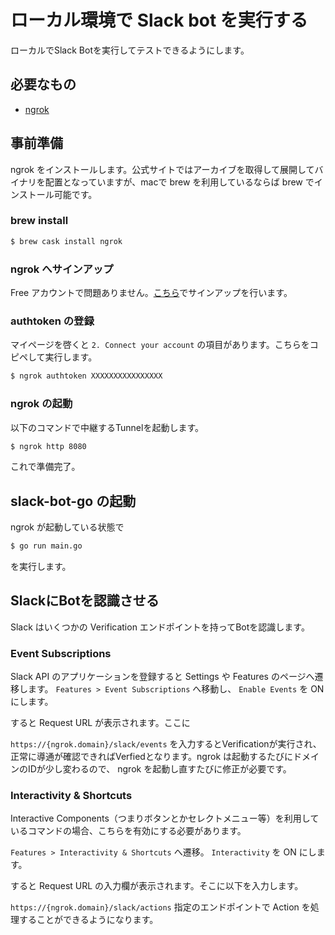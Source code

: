 # ローカル環境で Slack bot を実行する

ローカルでSlack Botを実行してテストできるようにします。

## 必要なもの

- [ngrok](https://ngrok.com/)

## 事前準備

ngrok をインストールします。公式サイトではアーカイブを取得して展開してバイナリを配置となっていますが、macで brew を利用しているならば brew でインストール可能です。

### brew install

```bash
$ brew cask install ngrok
```

### ngrok へサインアップ

Free アカウントで問題ありません。[こちら](https://dashboard.ngrok.com/signup)でサインアップを行います。

### authtoken の登録

マイページを啓くと `2. Connect your account` の項目があります。こちらをコピペして実行します。

```bash
$ ngrok authtoken XXXXXXXXXXXXXXXX
```

### ngrok の起動

以下のコマンドで中継するTunnelを起動します。

```bash
$ ngrok http 8080
```

これで準備完了。

## slack-bot-go の起動

ngrok が起動している状態で

```bash
$ go run main.go
```

を実行します。

## SlackにBotを認識させる

Slack はいくつかの Verification エンドポイントを持ってBotを認識します。

### Event Subscriptions

Slack API のアプリケーションを登録すると Settings や Features のページへ遷移します。
`Features > Event Subscriptions` へ移動し、 `Enable Events` を ON にします。

すると Request URL が表示されます。ここに

`https://{ngrok.domain}/slack/events` を入力するとVerificationが実行され、正常に導通が確認できればVerfiedとなります。ngrok は起動するたびにドメインのIDが少し変わるので、 ngrok を起動し直すたびに修正が必要です。

### Interactivity & Shortcuts

Interactive Components（つまりボタンとかセレクトメニュー等）を利用しているコマンドの場合、こちらを有効にする必要があります。

`Features > Interactivity & Shortcuts` へ遷移。 `Interactivity` を ON にします。

すると Request URL の入力欄が表示されます。そこに以下を入力します。

`https://{ngrok.domain}/slack/actions` 指定のエンドポイントで Action を処理することができるようになります。
